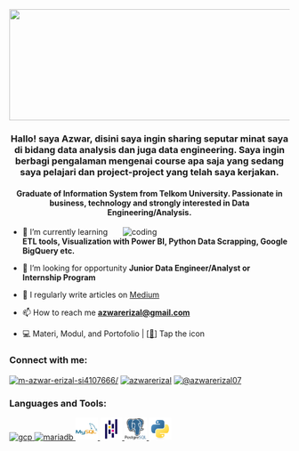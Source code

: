 <img align="center" src="https://i.gifer.com/origin/46/462c6f5f67c13830cd9fcdbfc7b55ded.gif" width="900" height="200">


<h3 align="center">Hallo! saya Azwar, disini saya ingin sharing seputar minat saya di bidang data analysis dan juga data engineering. Saya ingin berbagi pengalaman mengenai course apa saja yang sedang saya pelajari dan project-project yang telah saya kerjakan.</h3>
<h4 align="center">Graduate of Information System from Telkom University. Passionate in business, technology and strongly interested in Data Engineering/Analysis.</h4>

<img align="right" alt="coding" width="300" src="https://media1.giphy.com/media/qgQUggAC3Pfv687qPC/giphy.gif?cid=790b76115899c23ede3dd147e6f1796a6565fad8623ac17b&rid=giphy.gif&ct=g">


- 🌱 I’m currently learning **ETL tools, Visualization with Power BI, Python Data Scrapping, Google BigQuery etc.**

- 🤝 I’m looking for opportunity **Junior Data Engineer/Analyst or Internship Program**

- 📝 I regularly write articles on [Medium](https://medium.com/@azwarerizal07)

- 📫 How to reach me **azwarerizal@gmail.com**
- 💻 Materi, Modul, and Portofolio | [[💾](https://github.com/azwarerizal/own-project)] Tap the icon
  



<h3 align="left">Connect with me:</h3>
<p align="left">
<a href="https://linkedin.com/in/m-azwar-erizal-si4107666/" target="blank"><img align="center" src="https://raw.githubusercontent.com/rahuldkjain/github-profile-readme-generator/master/src/images/icons/Social/linked-in-alt.svg" alt="m-azwar-erizal-si4107666/" height="30" width="40" /></a>
<a href="https://instagram.com/azwarerizal" target="blank"><img align="center" src="https://raw.githubusercontent.com/rahuldkjain/github-profile-readme-generator/master/src/images/icons/Social/instagram.svg" alt="azwarerizal" height="30" width="40" /></a>
<a href="https://medium.com/@azwarerizal07" target="blank"><img align="center" src="https://raw.githubusercontent.com/rahuldkjain/github-profile-readme-generator/master/src/images/icons/Social/medium.svg" alt="@azwarerizal07" height="30" width="40" /></a>
</p>

<h3 align="left">Languages and Tools:</h3>
<p align="left"> <a href="https://cloud.google.com" target="_blank" rel="noreferrer"> <img src="https://www.vectorlogo.zone/logos/google_cloud/google_cloud-icon.svg" alt="gcp" width="40" height="40"/> </a> <a href="https://mariadb.org/" target="_blank" rel="noreferrer"> <img src="https://www.vectorlogo.zone/logos/mariadb/mariadb-icon.svg" alt="mariadb" width="40" height="40"/> </a> <a href="https://www.mysql.com/" target="_blank" rel="noreferrer"> <img src="https://raw.githubusercontent.com/devicons/devicon/master/icons/mysql/mysql-original-wordmark.svg" alt="mysql" width="40" height="40"/> </a> <a href="https://pandas.pydata.org/" target="_blank" rel="noreferrer"> <img src="https://raw.githubusercontent.com/devicons/devicon/2ae2a900d2f041da66e950e4d48052658d850630/icons/pandas/pandas-original.svg" alt="pandas" width="40" height="40"/> </a> <a href="https://www.postgresql.org" target="_blank" rel="noreferrer"> <img src="https://raw.githubusercontent.com/devicons/devicon/master/icons/postgresql/postgresql-original-wordmark.svg" alt="postgresql" width="40" height="40"/> </a> <a href="https://www.python.org" target="_blank" rel="noreferrer"> <img src="https://raw.githubusercontent.com/devicons/devicon/master/icons/python/python-original.svg" alt="python" width="40" height="40"/> </a> </p>
